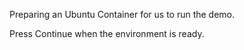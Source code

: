 Preparing an Ubuntu Container for us to run the demo.

Press Continue when the environment is ready.
